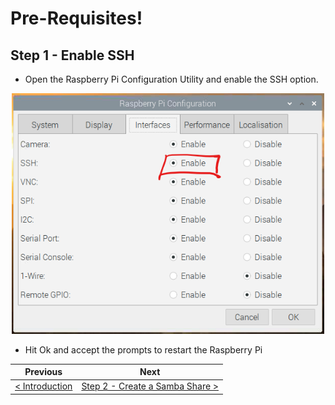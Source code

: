 # Pre-Requisites! #

## Step 1 - Enable SSH ##

- Open the Raspberry Pi Configuration Utility and enable the SSH option.

<p align="center">
    <img src="images/01-enable-ssh.png" width="500px" >
</p>

- Hit Ok and accept the prompts to restart the Raspberry Pi

| Previous | Next |
| -------- | ---- |
| [< Introduction](README.md) | [Step 2 - Create a Samba Share >](02-create-samba-share.md) |